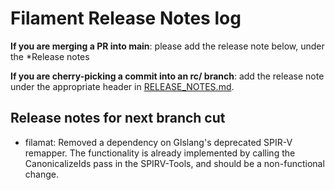 # Filament Release Notes log

**If you are merging a PR into main**: please add the release note below, under the *Release notes

**If you are cherry-picking a commit into an rc/ branch**: add the release note under the
appropriate header in [RELEASE_NOTES.md](./RELEASE_NOTES.md).

## Release notes for next branch cut

- filamat: Removed a dependency on Glslang's deprecated SPIR-V remapper.
  The functionality is already implemented by calling the CanonicalizeIds pass
  in the SPIRV-Tools, and should be a non-functional change.
